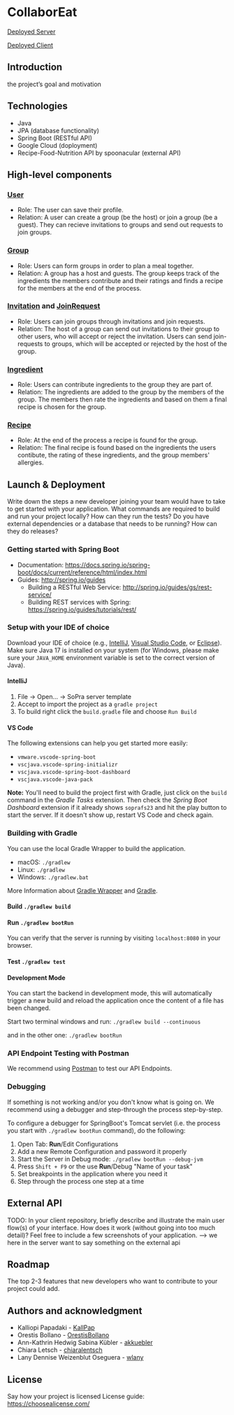 # CollaborEat

[Deployed Server](https://sopra-fs23-group-03-server.oa.r.appspot.com/)

[Deployed Client](https://sopra-fs23-group-03-client.oa.r.appspot.com/)

## Introduction
the project’s goal and motivation

## Technologies
- Java
- JPA (database functionality)
- Spring Boot (RESTful API)
- Google Cloud (doployment)
- Recipe-Food-Nutrition API by spoonacular (external API)

## High-level components

### [User](https://github.com/sopra-fs23-group-03/sopra-fs23-group-03-server/blob/main/src/main/java/ch/uzh/ifi/hase/soprafs23/entity/User.java)
- Role: The user can save their profile.
- Relation: A user can create a group (be the host) or join a group (be a guest). They can recieve invitations to groups and send out requests to join groups.

### [Group](https://github.com/sopra-fs23-group-03/sopra-fs23-group-03-server/blob/main/src/main/java/ch/uzh/ifi/hase/soprafs23/entity/Group.java)
- Role: Users can form groups in order to plan a meal together.
- Relation: A group has a host and guests. The group keeps track of the ingredients the members contribute and their ratings and finds a recipe for the members at the end of the process.

### [Invitation](https://github.com/sopra-fs23-group-03/sopra-fs23-group-03-server/blob/main/src/main/java/ch/uzh/ifi/hase/soprafs23/entity/Invitation.java) and [JoinRequest](https://github.com/sopra-fs23-group-03/sopra-fs23-group-03-server/blob/main/src/main/java/ch/uzh/ifi/hase/soprafs23/entity/JoinRequest.java)
- Role: Users can join groups through invitations and join requests.
- Relation: The host of a group can send out invitations to their group to other users, who will accept or reject the invitation. Users can send join-requests to groups, which will be accepted or rejected by the host of the group.

### [Ingredient](https://github.com/sopra-fs23-group-03/sopra-fs23-group-03-server/blob/main/src/main/java/ch/uzh/ifi/hase/soprafs23/entity/Ingredient.java)
- Role: Users can contribute ingredients to the group they are part of.
- Relation: The ingredients are added to the group by the members of the group. The members then rate the ingredients and based on them a final recipe is chosen for the group.

### [Recipe](https://github.com/sopra-fs23-group-03/sopra-fs23-group-03-server/blob/main/src/main/java/ch/uzh/ifi/hase/soprafs23/SpooncularAPI/Recipe.java)
- Role: At the end of the process a recipe is found for the group.
- Relation: The final recipe is found based on the ingredients the users contibute, the rating of these ingredients, and the group members' allergies.

## Launch & Deployment
Write down the steps a new developer joining your team would have to take to get started with your application. What commands are required to build and run your project locally? How can they run the tests? Do you have external dependencies or a database that needs to be running? How can they do releases?

### Getting started with Spring Boot
-   Documentation: https://docs.spring.io/spring-boot/docs/current/reference/html/index.html
-   Guides: http://spring.io/guides
    -   Building a RESTful Web Service: http://spring.io/guides/gs/rest-service/
    -   Building REST services with Spring: https://spring.io/guides/tutorials/rest/

### Setup with your IDE of choice
Download your IDE of choice (e.g., [IntelliJ](https://www.jetbrains.com/idea/download/), [Visual Studio Code](https://code.visualstudio.com/), or [Eclipse](http://www.eclipse.org/downloads/)). Make sure Java 17 is installed on your system (for Windows, please make sure your `JAVA_HOME` environment variable is set to the correct version of Java).

#### IntelliJ
1. File -> Open... -> SoPra server template
2. Accept to import the project as a `gradle project`
3. To build right click the `build.gradle` file and choose `Run Build`

#### VS Code
The following extensions can help you get started more easily:
-   `vmware.vscode-spring-boot`
-   `vscjava.vscode-spring-initializr`
-   `vscjava.vscode-spring-boot-dashboard`
-   `vscjava.vscode-java-pack`

**Note:** You'll need to build the project first with Gradle, just click on the `build` command in the _Gradle Tasks_ extension. Then check the _Spring Boot Dashboard_ extension if it already shows `soprafs23` and hit the play button to start the server. If it doesn't show up, restart VS Code and check again.

### Building with Gradle
You can use the local Gradle Wrapper to build the application.
-   macOS: `./gradlew`
-   Linux: `./gradlew`
-   Windows: `./gradlew.bat`

More Information about [Gradle Wrapper](https://docs.gradle.org/current/userguide/gradle_wrapper.html) and [Gradle](https://gradle.org/docs/).

#### **Build** `./gradlew build`

#### **Run** `./gradlew bootRun`
You can verify that the server is running by visiting `localhost:8080` in your browser.

#### **Test** `./gradlew test`

#### **Development Mode**
You can start the backend in development mode, this will automatically trigger a new build and reload the application once the content of a file has been changed.

Start two terminal windows and run: `./gradlew build --continuous`

and in the other one: `./gradlew bootRun`

### API Endpoint Testing with Postman
We recommend using [Postman](https://www.getpostman.com) to test our API Endpoints.

### Debugging
If something is not working and/or you don't know what is going on. We recommend using a debugger and step-through the process step-by-step.

To configure a debugger for SpringBoot's Tomcat servlet (i.e. the process you start with `./gradlew bootRun` command), do the following:

1. Open Tab: **Run**/Edit Configurations
2. Add a new Remote Configuration and password it properly
3. Start the Server in Debug mode: `./gradlew bootRun --debug-jvm`
4. Press `Shift + F9` or the use **Run**/Debug "Name of your task"
5. Set breakpoints in the application where you need it
6. Step through the process one step at a time

## External API
TODO:
In your client repository, briefly describe and illustrate the main user flow(s) of your interface. How does it work (without going into too much detail)? Feel free to include a few screenshots of your application.
--> we here in the server want to say something on the external api

## Roadmap
The top 2-3 features that new developers who want to contribute to your project could add.

## Authors and acknowledgment
- Kalliopi Papadaki - [KallPap](https://github.com/KallPap)
- Orestis Bollano - [OrestisBollano](https://github.com/OrestisBollano)
- Ann-Kathrin Hedwig Sabina Kübler - [akkuebler](https://github.com/akkuebler)
- Chiara Letsch - [chiaralentsch](https://github.com/chiaralentsch)
- Lany Dennise Weizenblut Oseguera - [wlany](https://github.com/wlany)

## License
Say how your project is licensed
License guide: https://choosealicense.com/

